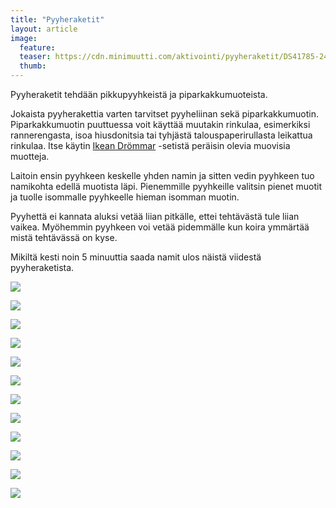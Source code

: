 ```yaml
---
title: "Pyyheraketit"
layout: article
image:
  feature:
  teaser: https://cdn.minimuutti.com/aktivointi/pyyheraketit/DS41785-245px.jpg
  thumb:
---
```


Pyyheraketit tehdään pikkupyyhkeistä ja piparkakkumuoteista.

Jokaista pyyherakettia varten tarvitset pyyheliinan sekä piparkakkumuotin. Piparkakkumuotin puuttuessa voit käyttää muutakin rinkulaa, esimerkiksi rannerengasta, isoa hiusdonitsia tai tyhjästä talouspaperirullasta leikattua rinkulaa. Itse käytin [Ikean Drömmar](/aktivointi/ikean-drommar-muotit/) -setistä peräisin olevia muovisia muotteja.

Laitoin ensin pyyhkeen keskelle yhden namin ja sitten vedin pyyhkeen tuo namikohta edellä muotista läpi. Pienemmille pyyhkeille valitsin pienet muotit ja tuolle isommalle pyyhkeelle hieman isomman muotin.

Pyyhettä ei kannata aluksi vetää liian pitkälle, ettei tehtävästä tule liian vaikea. Myöhemmin pyyhkeen voi vetää pidemmälle kun koira ymmärtää mistä tehtävässä on kyse.

Mikiltä kesti noin 5 minuuttia saada namit ulos näistä viidestä pyyheraketista.

![](https://cdn.minimuutti.com/aktivointi/pyyheraketit/DS41785-800px.jpg)

![](https://cdn.minimuutti.com/aktivointi/pyyheraketit/DS41801-800px.jpg)

![](https://cdn.minimuutti.com/aktivointi/pyyheraketit/DS41804-800px.jpg)

![](https://cdn.minimuutti.com/aktivointi/pyyheraketit/DS41810-800px.jpg)

![](https://cdn.minimuutti.com/aktivointi/pyyheraketit/DS41813-800px.jpg)

![](https://cdn.minimuutti.com/aktivointi/pyyheraketit/DS41856-800px.jpg)

![](https://cdn.minimuutti.com/aktivointi/pyyheraketit/DS41857-800px.jpg)

![](https://cdn.minimuutti.com/aktivointi/pyyheraketit/DS41869-800px.jpg)

![](https://cdn.minimuutti.com/aktivointi/pyyheraketit/DS41883-800px.jpg)

![](https://cdn.minimuutti.com/aktivointi/pyyheraketit/DS41895-800px.jpg)

![](https://cdn.minimuutti.com/aktivointi/pyyheraketit/DS41928-800px.jpg)

![](https://cdn.minimuutti.com/aktivointi/pyyheraketit/DS41935-800px.jpg)
